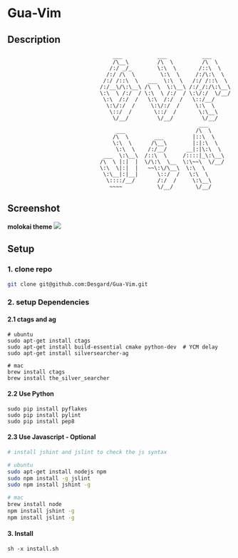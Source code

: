 

# Gua-Vim


## Description

```
                                 ___           ___           ___
                                 /\__\         /\  \         /\  \
                                /:/ _/_        \:\  \       /::\  \
                               /:/ /\  \        \:\  \     /:/\:\  \
                              /:/ /::\  \   ___  \:\  \   /:/ /::\  \
                             /:/__\/\:\__\ /\  \  \:\__\ /:/_/:/\:\__\
                             \:\  \ /:/  / \:\  \ /:/  / \:\/:/  \/__/
                              \:\  /:/  /   \:\  /:/  /   \::/__/
                               \:\/:/  /     \:\/:/  /     \:\  \
                                \::/  /       \::/  /       \:\__\
                                 \/__/         \/__/         \/__/
                                                            ___
                                  ___                      /\  \
                                 /\  \        ___         |::\  \
                                 \:\  \      /\__\        |:|:\  \
                                  \:\  \    /:/__/      __|:|\:\  \
                              ___  \:\__\  /::\  \     /::::|_\:\__\
                             /\  \ |:|  |  \/\:\  \__  \:\~~\  \/__/
                             \:\  \|:|  |   ~~\:\/\__\  \:\  \
                              \:\__|:|__|      \::/  /   \:\  \
                               \::::/__/       /:/  /     \:\__\
                                ~~~~           \/__/       \/__/
```



## Screenshot

**molokai theme**
![](http://7xwh85.com1.z0.glb.clouddn.com/Gua-Vim%20screen%20shot.png)


## Setup

### 1. clone repo

```bash
git clone git@github.com:Desgard/Gua-Vim.git
```


### 2. setup Dependencies


#### 2.1 ctags and ag
```
# ubuntu
sudo apt-get install ctags
sudo apt-get install build-essential cmake python-dev  # YCM delay
sudo apt-get install silversearcher-ag

# mac
brew install ctags
brew install the_silver_searcher
```

#### 2.2 Use Python

```
sudo pip install pyflakes
sudo pip install pylint
sudo pip install pep8
```

#### 2.3 Use Javascript - Optional

```bash
# install jshint and jslint to check the js syntax

# ubuntu
sudo apt-get install nodejs npm
sudo npm install -g jslint
sudo npm install jshint -g

# mac
brew install node
npm install jshint -g
npm install jslint -g
```


#### 3. Install

```shell
sh -x install.sh
```
